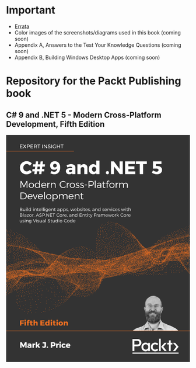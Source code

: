 # Important
- [Errata](errata.md)
- Color images of the screenshots/diagrams used in this book (coming soon)
- Appendix A, Answers to the Test Your Knowledge Questions (coming soon)
- Appendix B, Building Windows Desktop Apps (coming soon)
# Repository for the Packt Publishing book
## C# 9 and .NET 5 - Modern Cross-Platform Development, Fifth Edition

![C# 9 and .NET 5 by Packt Publishing](B16689_cover.png)
